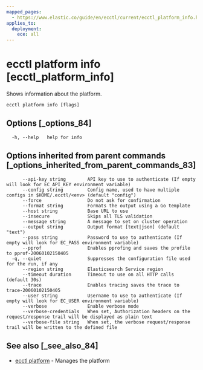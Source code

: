 ```yaml
---
mapped_pages:
  - https://www.elastic.co/guide/en/ecctl/current/ecctl_platform_info.html
applies_to:
  deployment:
    ece: all
---
```


# ecctl platform info [ecctl_platform_info]

Shows information about the platform.

```
ecctl platform info [flags]
```


## Options [_options_84]

```
  -h, --help   help for info
```


## Options inherited from parent commands [_options_inherited_from_parent_commands_83]

```
      --api-key string        API key to use to authenticate (If empty will look for EC_API_KEY environment variable)
      --config string         Config name, used to have multiple configs in $HOME/.ecctl/<env> (default "config")
      --force                 Do not ask for confirmation
      --format string         Formats the output using a Go template
      --host string           Base URL to use
      --insecure              Skips all TLS validation
      --message string        A message to set on cluster operation
      --output string         Output format [text|json] (default "text")
      --pass string           Password to use to authenticate (If empty will look for EC_PASS environment variable)
      --pprof                 Enables pprofing and saves the profile to pprof-20060102150405
  -q, --quiet                 Suppresses the configuration file used for the run, if any
      --region string         Elasticsearch Service region
      --timeout duration      Timeout to use on all HTTP calls (default 30s)
      --trace                 Enables tracing saves the trace to trace-20060102150405
      --user string           Username to use to authenticate (If empty will look for EC_USER environment variable)
      --verbose               Enable verbose mode
      --verbose-credentials   When set, Authorization headers on the request/response trail will be displayed as plain text
      --verbose-file string   When set, the verbose request/response trail will be written to the defined file
```


## See also [_see_also_84]

* [ecctl platform](/reference/ecctl_platform.md) - Manages the platform

